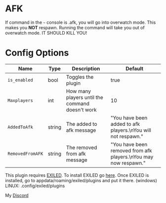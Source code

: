# AFK
If command in the `~` console is .afk, you will go into overwatch mode.
This makes you __NOT__ respawn.
Running the command will take you out of overwatch mode.
IT SHOULD KILL YOU!
# Config Options
| Name | Type | Description | Default |
| --- | --- | --- | --- |
| `is_enabled` | bool | Toggles the plugin | true |
| `Maxplayers`| int | How many players until the command doesn't work | 10 |
| `AddedToAfk`| string | The added to afk message | "You have been added to afk players.\nYou will not respawn." |
| `RemovedFromAFK` | string | The removed from afk message | "You have been removed from afk players.\nYou may now respawn." |


This plugin requires [EXILED](https://github.com/galaxy119/EXILED/releases/tag/2.1.19).
To install EXILED go [here](https://www.youtube.com/watch?v=EUfzj8OWvQU).
Once EXILED is installed, go to appdata/roaming/exiled/plugins and put it there. (windows)
LINUX: .config/exiled/plugins

My [Discord](http://discordapp.com/users/383725483256315905)
